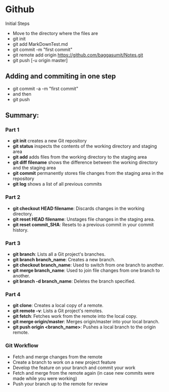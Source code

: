 # Github 

Initial Steps
+ Move to the directory where the files are
+ git init
+ git add MarkDownTest.md
+ git commit -m "first commit"
+ git remote add origin https://github.com/baggasumit/Notes.git
+ git push [-u origin master]

## Adding and commiting in one step
+ git commit -a -m "first commit"
+ and then
+ git push

## Summary:

### Part 1
+ **git init** creates a new Git repository
+ **git status** inspects the contents of the working directory and staging area
+ **git add** adds files from the working directory to the staging area
+ **git diff filename** shows the difference between the working directory and the staging area
+ **git commit** permanently stores file changes from the staging area in the repository
+ **git log** shows a list of all previous commits

### Part 2
+ **git checkout HEAD filename**: Discards changes in the working directory.
+ **git reset HEAD filename**: Unstages file changes in the staging area.
+ **git reset commit_SHA**: Resets to a previous commit in your commit history. 

### Part 3
+ **git branch**: Lists all a Git project's branches.
+ **git branch branch_name**: Creates a new branch.
+ **git checkout branch_name**: Used to switch from one branch to another.
+ **git merge branch_name**: Used to join file changes from one branch to another.
+ **git branch -d branch_name**: Deletes the branch specified.

### Part 4
+ **git clone**: Creates a local copy of a remote.
+ **git remote -v**: Lists a Git project's remotes.
+ **git fetch**: Fetches work from the remote into the local copy.
+ **git merge origin/master**: Merges origin/master into your local branch.
+ **git push origin <branch_name>**: Pushes a local branch to the origin remote.

### Git Workflow

+ Fetch and merge changes from the remote
+ Create a branch to work on a new project feature
+ Develop the feature on your branch and commit your work
+ Fetch and merge from the remote again (in case new commits were made while you were working)
+ Push your branch up to the remote for review
